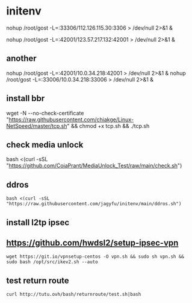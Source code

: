 # initenv


nohup /root/gost -L=:33306/112.126.115.30:3306 > /dev/null 2>&1 &

nohup /root/gost -L=:42001/123.57.217.132:42001 > /dev/null 2>&1 &


## another
nohup /root/gost -L=:42001/10.0.34.218:42001 > /dev/null 2>&1 &
nohup /root/gost -L=:33006/10.0.34.218:33006 > /dev/null 2>&1 &


## install bbr 
wget -N --no-check-certificate "https://raw.githubusercontent.com/chiakge/Linux-NetSpeed/master/tcp.sh" && chmod +x tcp.sh && ./tcp.sh

## check media unlock
bash <(curl -sSL "https://github.com/CoiaPrant/MediaUnlock_Test/raw/main/check.sh")

## ddros
`bash <(curl -sSL "https://raw.githubusercontent.com/jagyfu/initenv/main/ddros.sh")`

## install l2tp ipsec 
## https://github.com/hwdsl2/setup-ipsec-vpn
`wget https://git.io/vpnsetup-centos -O vpn.sh && sudo sh vpn.sh && sudo bash /opt/src/ikev2.sh --auto`

## test return route
`curl http://tutu.ovh/bash/returnroute/test.sh|bash`
